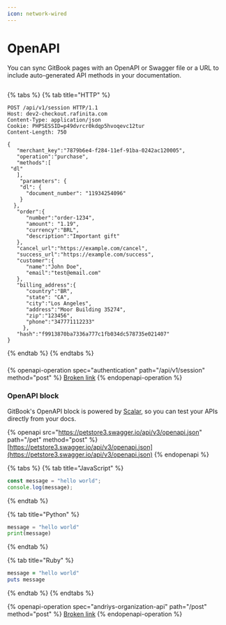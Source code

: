 ```yaml
---
icon: network-wired
---
```


# OpenAPI

You can sync GitBook pages with an OpenAPI or Swagger file or a URL to include auto-generated API methods in your documentation.

```csharp
```

{% tabs %}
{% tab title="HTTP" %}
```http
POST /api/v1/session HTTP/1.1
Host: dev2-checkout.rafinita.com
Content-Type: application/json
Cookie: PHPSESSID=p49dvrcr0kdqp5hvoqevc12tur
Content-Length: 750

{  
   "merchant_key":"7879b6e4-f284-11ef-91ba-0242ac120005",
   "operation":"purchase",
   "methods":[
 "dl"
   ],
    "parameters": {
    "dl": {
      "document_number": "11934254096"
    }
  },
   "order":{
      "number":"order-1234",
      "amount": "1.19",
      "currency":"BRL",
      "description":"Important gift"
   },
   "cancel_url":"https://example.com/cancel",
   "success_url":"https://example.com/success",
   "customer":{
      "name":"John Doe",
      "email":"test@email.com"
   },
   "billing_address":{
      "country":"BR",
      "state": "CA",
      "city":"Los Angeles",
      "address":"Moor Building 35274",
      "zip":"123456",
      "phone":"347771112233"
     },
   "hash":"f9913870ba7336a777c1fb034dc578735e021407"
}

```
{% endtab %}
{% endtabs %}

###

{% openapi-operation spec="authentication" path="/api/v1/session" method="post" %}
[Broken link](broken-reference)
{% endopenapi-operation %}

### OpenAPI block

GitBook's OpenAPI block is powered by [Scalar](https://scalar.com/), so you can test your APIs directly from your docs.

{% openapi src="https://petstore3.swagger.io/api/v3/openapi.json" path="/pet" method="post" %}
[https://petstore3.swagger.io/api/v3/openapi.json](https://petstore3.swagger.io/api/v3/openapi.json)
{% endopenapi %}

{% tabs %}
{% tab title="JavaScript" %}
```javascript
const message = "hello world";
console.log(message);
```
{% endtab %}

{% tab title="Python" %}
```python
message = "hello world"
print(message)
```
{% endtab %}

{% tab title="Ruby" %}
```ruby
message = "hello world"
puts message
```
{% endtab %}
{% endtabs %}

{% openapi-operation spec="andriys-organization-api" path="/post" method="post" %}
[Broken link](broken-reference)
{% endopenapi-operation %}
